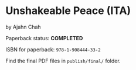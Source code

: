 
Unshakeable Peace (ITA)
=======================

by Ajahn Chah

Paperback status: **COMPLETED**

ISBN for paperback: `978-1-908444-33-2`

Find the final PDF files in `publish/final/` folder.

